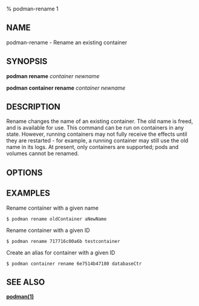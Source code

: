 % podman-rename 1

## NAME
podman\-rename - Rename an existing container

## SYNOPSIS
**podman rename** *container* *newname*

**podman container rename** *container* *newname*

## DESCRIPTION
Rename changes the name of an existing container.
The old name is freed, and is available for use.
This command can be run on containers in any state.
However, running containers may not fully receive the effects until they are restarted - for example, a running container may still use the old name in its logs.
At present, only containers are supported; pods and volumes cannot be renamed.

## OPTIONS

## EXAMPLES

Rename container with a given name
```
$ podman rename oldContainer aNewName
```

Rename container with a given ID
```
$ podman rename 717716c00a6b testcontainer
```

Create an alias for container with a given ID
```
$ podman container rename 6e7514b47180 databaseCtr
```

## SEE ALSO
**[podman(1)](podman.1.md)**

